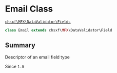 # Email Class

[`chsxf\MFX\DataValidator\Fields`](API-Namespace-DataValidator_Fields)

```php
class Email extends chsxf\MFX\DataValidator\Field
```

## Summary

Descriptor of an email field type

Since `1.0`

